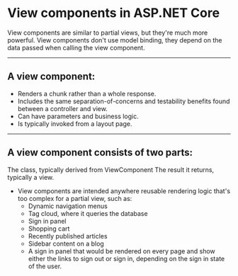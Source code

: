 # View components in ASP.NET Core

View components are similar to partial views, but they're much more powerful. View components don't use model binding, they depend on the data passed when calling the view component.

---

## A view component:

- Renders a chunk rather than a whole response.
- Includes the same separation-of-concerns and testability benefits found between a controller and view.
- Can have parameters and business logic.
- Is typically invoked from a layout page.

---

## A view component consists of two parts:

The class, typically derived from ViewComponent
The result it returns, typically a view.

- View components are intended anywhere reusable rendering logic that's too complex for a partial view, such as:
  - Dynamic navigation menus
  - Tag cloud, where it queries the database
  - Sign in panel
  - Shopping cart
  - Recently published articles
  - Sidebar content on a blog
  - A sign in panel that would be rendered on every page and show either the links to sign out or sign in, depending on the sign in state of the user.

